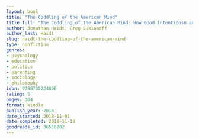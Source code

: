 ```yaml
---
layout: book
title: "The Coddling of the American Mind"
title_full: "The Coddling of the American Mind: How Good Intentionsn and Bad Ideas are Setting Up a Generation for Failure" 
author: Jonathan Haidt, Greg Lukianoff
author_last: Haidt
slug: haidt-the-coddling-of-the-american-mind
type: nonfiction
genres:
- psychology
- education
- politics
- parenting
- sociology
- philosophy
isbn: 9780735224896
rating: 5
pages: 304
format: kindle
publish_year: 2018
date_started: 2018-11-01
date_completed: 2018-11-10
goodreads_id: 36556202
---
```

